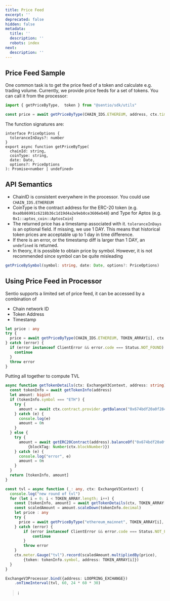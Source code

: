 ```yaml
---
title: Price Feed
excerpt: ''
deprecated: false
hidden: false
metadata:
  title: ''
  description: ''
  robots: index
next:
  description: ''
---
```

## Price Feed Sample

One common task is to get the price feed of a token and calculate e.g. trading volume. Currently, we provide price feeds for a set of tokens. You can call it from the processor:

```typescript
import { getPriceByType,  token } from "@sentio/sdk/utils"

const price = await getPriceByType(CHAIN_IDS.ETHEREUM, address, ctx.timestamp) || 0
```

The function signatures are:

```
interface PriceOptions {
  toleranceInDays?: number
}
export async function getPriceByType(
  chainId: string,
  coinType: string,
  date: Date,
  options?: PriceOptions
): Promise<number | undefined>
```

## API Semantics

* ChainID is consistent everywhere in the processor. You could use `CHAIN_IDS.ETHEREUM`
* CoinType is the contract address for the ERC-20 token (e.g. `0xa0b86991c6218b36c1d19d4a2e9eb0ce3606eb48`) and Type for Aptos (e.g. `0x1::aptos_coin::AptosCoin`)
* The returned price has a timestamp associated with it. `toleranceInDays` is an optional field. If missing, we use 1 DAY. This means that historical token prices are acceptable up to 1 day in time difference.
* If there is an error, or the timestamp diff is larger than 1 DAY, an `undefined` is returned.
* In theory, it is possible to obtain price by symbol. However, it is not recommended since symbol can be quite misleading

```typescript
getPriceBySymbol(symbol: string, date: Date, options?: PriceOptions)
```

## Using Price Feed in Processor

Sentio supports a limited set of price feed, it can be accessed by a combination of

* Chain network ID
* Token Address
* Timestamp

```typescript
let price : any
try {
  price = await getPriceByType(CHAIN_IDS.ETHEREUM, TOKEN_ARRAY[i], ctx.timestamp)
} catch (error) {
  if (error instanceof ClientError && error.code === Status.NOT_FOUND) {
    continue
  }
  throw error
}
```

Putting all together to compute TVL

```typescript
async function getTokenDetails(ctx: ExchangeV3Context, address: string): Promise<[token.TokenInfo, bigint]> {
  const tokenInfo = await getTokenInfo(address)
  let amount: bigint
  if (tokenInfo.symbol === "ETH") {
    try {
      amount = await ctx.contract.provider.getBalance("0x674bdf20a0f284d710bc40872100128e2d66bd3f")
    } catch (e) {
      console.log(e)
      amount = 0n
    }
  } else {
    try {
      amount = await getERC20Contract(address).balanceOf("0x674bdf20a0f284d710bc40872100128e2d66bd3f",
          {blockTag: Number(ctx.blockNumber)})
    } catch (e) {
      console.log("error", e)
      amount = 0n
    }
  }
  return [tokenInfo, amount]
}

const tvl = async function (_: any, ctx: ExchangeV3Context) {
  console.log("new round of tvl")
  for (let i = 0; i < TOKEN_ARRAY.length; i++) {
    const [tokenInfo, amount] = await getTokenDetails(ctx, TOKEN_ARRAY[i])
    const scaledAmount = amount.scaleDown(tokenInfo.decimal)
    let price : any
    try {
      price = await getPriceByType("ethereum_mainnet", TOKEN_ARRAY[i], ctx.timestamp)
    } catch (error) {
        if (error instanceof ClientError && error.code === Status.NOT_FOUND) {
            continue
        }
        throw error
    }
    ctx.meter.Gauge("tvl").record(scaledAmount.multipliedBy(price),
        {token: tokenInfo.symbol, address: TOKEN_ARRAY[i]})
  }
}

ExchangeV3Processor.bind({address: LOOPRING_EXCHANGE})
    .onTimeInterval(tvl, 60, 24 * 60 * 30)
```

> ℹ️
